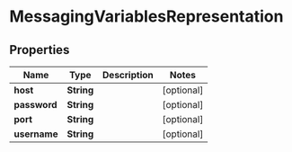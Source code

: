 # MessagingVariablesRepresentation

## Properties
Name | Type | Description | Notes
------------ | ------------- | ------------- | -------------
**host** | **String** |  |  [optional]
**password** | **String** |  |  [optional]
**port** | **String** |  |  [optional]
**username** | **String** |  |  [optional]
